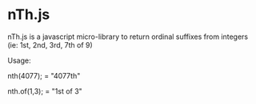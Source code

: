 nTh.js
======

nTh.js is a javascript micro-library to return ordinal suffixes from integers (ie: 1st, 2nd, 3rd, 7th of 9)


Usage:

nth(4077);
= "4077th"

nth.of(1,3);
= "1st of 3"
